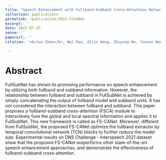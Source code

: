 ```yaml
---
title: "Speech Enhancement with Fullband-Subband Cross-Attention Network"
collection: publications
permalink: /publication/2022-FSCANet
excerpt: ''
date: 2022-07-25
venue: ''
paperurl: ''
citation: '<b>Jun Chen</b>, Wei Rao, Zilin Wang, Zhiyong Wu, Yannan Wang, Tao Yu, Shidong Shang, Helen Meng. &quot;Speech Enhancement with Fullband-Subband Cross-Attention Network&quot;. <i>Under review in INTERSPEECH 2022</i>.'

---
```

Abstract
===
FullSubNet has shown its promising performance on speech enhancement by utilizing both fullband and subband information. However, the relationship between fullband and subband in FullSubNet is achieved by simply concatenating the output of fullband model and subband units. It has not considered the interaction between fullband and subband. This paper proposes a fullband-subband cross-attention (FSCA) module to interactively fuse the global and local spectral information and applies it to FullSubNet. This new framework is called as FS-CANet. Moreover, different from FullSubNet, the proposed FS-CANet optimize the fullband extractor by temporal convolutional network (TCN) blocks to further reduce the model size. Experimental results on DNS Challenge - Interspeech 2021 dataset show that the proposed FS-CANet outperforms other state-of-the-art speech enhancement approaches, and demonstrate the effectiveness of fullband-subband cross-attention.

